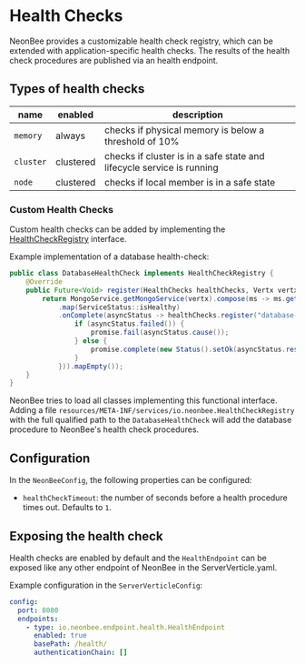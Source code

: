 # Health Checks

NeonBee provides a customizable health check registry, which can be extended
with application-specific health checks. The results of the health check
procedures are published via an health endpoint.

## Types of health checks

| name      | enabled    | description                                                           |
|-----------|------------|-----------------------------------------------------------------------|
| `memory`  | always     | checks if physical memory is below a threshold of 10%                 |
| `cluster` | clustered  | checks if cluster is in a safe state and lifecycle service is running |
| `node`    | clustered  | checks if local member is in a safe state                             |

### Custom Health Checks

Custom health checks can be added by implementing the
[HealthCheckRegistry](../src/main/java/io/neonbee/HealthCheckRegistry.java)
interface.

Example implementation of a database health-check:

```java
public class DatabaseHealthCheck implements HealthCheckRegistry {
    @Override
    public Future<Void> register(HealthChecks healthChecks, Vertx vertx) {
        return MongoService.getMongoService(vertx).compose(ms -> ms.getStatus()
            .map(ServiceStatus::isHealthy)
            .onComplete(asyncStatus -> healthChecks.register("database-health", 3000L, promise -> {
                if (asyncStatus.failed()) {
                    promise.fail(asyncStatus.cause());
                } else {
                    promise.complete(new Status().setOk(asyncStatus.result()));
                }
            })).mapEmpty());
    }
}
```

NeonBee tries to load all classes implementing this functional interface.
Adding a file `resources/META-INF/services/io.neonbee.HealthCheckRegistry` with
the full qualified path to the `DatabaseHealthCheck` will add the database
procedure to NeonBee's health check procedures.

## Configuration

In the `NeonBeeConfig`, the following properties can be configured:

- `healthCheckTimeout`: the number of seconds before a health procedure times
  out. Defaults to `1`.

## Exposing the health check

Health checks are enabled by default and the `HealthEndpoint` can be exposed
like any other endpoint of NeonBee in the ServerVerticle.yaml.

Example configuration in the `ServerVerticleConfig`:

```yaml
config:
  port: 8080
  endpoints:
    - type: io.neonbee.endpoint.health.HealthEndpoint
      enabled: true
      basePath: /health/
      authenticationChain: []
```
